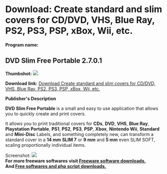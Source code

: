 # Download: Create standard and slim covers for CD/DVD, VHS, Blue Ray, PS2, PS3, PSP, xBox, Wii, etc.

**Program name:**

## DVD Slim Free Portable 2.7.0.1

  
**Thumbshot:** ![](http://www.freewarefiles.com/screenshot/dvdslimfree2_md.jpg)   
  
**Download link:** [Download Create standard and slim covers for CD/DVD, VHS, Blue Ray, PS2, PS3, PSP, xBox, Wii, etc.](http://freesoftwares.boysofts.com/DVD-Slim-Free-Portable_program_72575.html)  
  


**Publisher's Description**  
  


**DVD Slim Free Portable** is a small and easy to use application that allows you to quickly create and print covers. 

It allows you to print traditional covers for **CDs**, **DVD**, **VHS**, **Blue Ray**, **Playstation Portable**, **PS1**, **PS2**, **PS3**, **PSP**, **Xbox**, **Nintendo Wii**, **Standard** and **Mini-Disc** Labels, and something completely new, can transform a standard cover in a **14 mm** **SLIM 7** or **9 mm** and **5 mm** even SLIM SOFT, scaling proportionally individual items.

  
  
Screenshot: ![](http://www.freewarefiles.com/screenshot/dvdslimfree2.jpg)   
**For more freeware softwares visit [Freeware software downloads.](http://freesoftwares.boysofts.com/)**   
**And [Free softwares and php script downloads.](http://www.boysofts.com/)**
